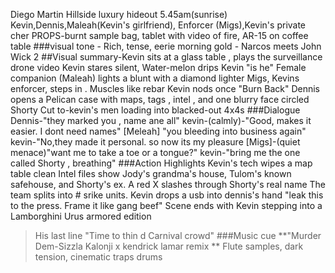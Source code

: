 Diego Martin Hillside luxury hideout
5.45am(sunrise)
Kevin,Dennis,Maleah(Kevin's girlfriend), Enforcer (Migs),Kevin's private cher
PROPS-burnt sample bag, tablet with video of fire, AR-15 on coffee table
###visual tone - Rich, tense, eerie morning gold - Narcos meets John Wick 2
##Visual summary-Kevin sits at a glass table , plays the surveillance drone video
Kevin stares silent, Water-melon drips
Kevin "is he"
Female companion (Maleah) lights a blunt with a diamond lighter
Migs, Kevins enforcer, steps in . Muscles like rebar
Kevin nods once
"Burn Back"
Dennis opens a Pelican case with maps, tags , intel , and one blurry face circled
Shorty
Cut to-kevin's men loading into blacked-out 4x4s
###Dialogue
Dennis-"they marked you , name ane all"
kevin-(calmly)-"Good, makes it easier. I dont need names"
[Meleah]
"you bleeding into business again"
kevin-"No,they made it personal. so now its my pleasure
[Migs]-(quiet menace)"want me to take a toe or a tongue?"
kevin-"bring me the one called Shorty , breathing"
###Action Highlights
Kevin's tech wipes a map table clean
Intel files show Jody's grandma's house, Tulom's known safehouse, and Shorty's ex.
A red X slashes through Shorty's real name
The team splits into # srike units.
Kevin drops a usb into dennis's hand
"leak this to the press. Frame it like gang beef"
Scene ends with Kevin stepping into a Lamborghini Urus armored edition
>His last line
>"Time to thin d Carnival crowd"
>###Music cue
>**"Murder Dem-Sizzla Kalonji x kendrick lamar remix **
>Flute samples, dark tension, cinematic traps drums
